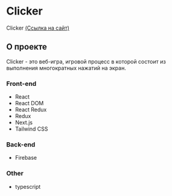 # Clicker

Clicker [(Ссылка на сайт)](https://clicker-fawn.vercel.app/)

## О проекте

Clicker - это веб-игра, игровой процесс в которой состоит из выполнения многократных нажатий на экран.

### Front-end

- React
- React DOM
- React Redux
- Redux
- Next.js
- Tailwind CSS

### Back-end

- Firebase

### Other

- typescript
